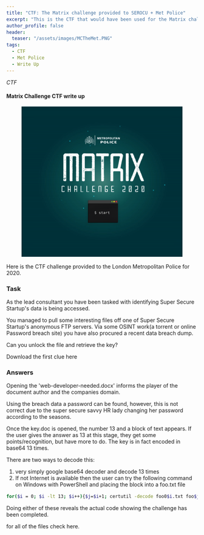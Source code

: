```yaml
---
title: "CTF: The Matrix challenge provided to SEROCU + Met Police"
excerpt: "This is the CTF that would have been used for the Matrix challenge 2020"
author_profile: false
header:
  teaser: "/assets/images/MCTheMet.PNG"
tags: 
  - CTF
  - Met Police
  - Write Up
---
```


*CTF*

#### Matrix Challenge CTF write up 

<figure>
	<a href="/assets/images/MCTheMet.PNG"><img src="/assets/images/MCTheMet.PNG"></a>
</figure>

Here is the CTF challenge provided to the London Metropolitan Police for 2020. 

### Task

As the lead consultant you have been tasked with identifying Super Secure Startup's data is being accessed. 

You managed to pull some interesting files off one of Super Secure Startup's anonymous FTP servers. Via some OSINT work(a torrent or online Password breach site) you have also procured a recent data breach dump. 

Can you unlock the file and retrieve the key? 

Download the first clue here

### Answers 

Opening the 'web-developer-needed.docx' informs the player of the document author and the companies domain. 

Using the breach data a password can be found, however, this is not correct due to the super secure savvy HR lady changing her password according to the seasons.

Once the key.doc is opened, the number 13 and a block of text appears. If the user gives the answer as 13 at this stage, they get some points/recognition, but have more to do. The key is in fact encoded in base64 13 times. 

There are two ways to decode this:

1. very simply google base64 decoder and decode 13 times
2. If not Internet is available then the user can try the following command on Windows with PowerShell and placing the block into a foo.txt file
```sh
for($i = 0; $i -lt 13; $i++){$j=$i+1; certutil -decode foo0$i.txt foo$j.txt} 
```
Doing either of these reveals the actual code showing the challenge has been completed. 

for all of the files check here.